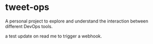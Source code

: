 # tweet-ops
A personal project to explore and understand the interaction between different DevOps tools.

a test update on read me to trigger a webhook.
